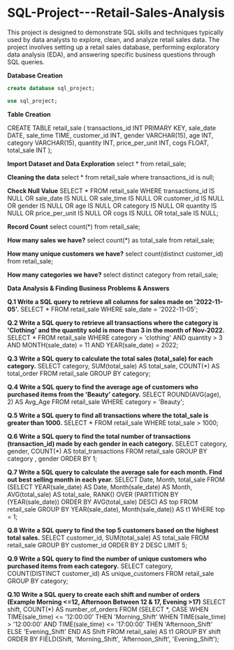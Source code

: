 # SQL-Project---Retail-Sales-Analysis
This project is designed to demonstrate SQL skills and techniques typically used by data analysts to explore, clean, and analyze retail sales data. The project involves setting up a retail sales database, performing exploratory data analysis (EDA), and answering specific business questions through SQL queries.

**Database Creation**
```sql
create database sql_project;

use sql_project;
```

**Table Creation**

CREATE TABLE retail_sale (
    transactions_id INT PRIMARY KEY,
    sale_date DATE,
    sale_time TIME,
    customer_id INT,
    gender VARCHAR(15),
    age INT,
    category VARCHAR(15),
    quantity INT,
    price_per_unit INT,
    cogs FLOAT,
    total_sale INT
);

    
**Import Dataset and Data Exploration**
select * from retail_sale;

**Cleaning the data**
select * from retail_sale
where transactions_id is null;

**Check Null Value**
SELECT * FROM
    retail_sale
WHERE
    transactions_id IS NULL
        OR sale_date IS NULL
        OR sale_time IS NULL
        OR customer_id IS NULL
        OR gender IS NULL
        OR age IS NULL
        OR category IS NULL
        OR quantity IS NULL
        OR price_per_unit IS NULL
        OR cogs IS NULL
        OR total_sale IS NULL;

**Record Count**
select count(*) from retail_sale;

**How many sales we have?**
select count(*) as total_sale from retail_sale;

**How many unique customers we have?**
select count(distinct customer_id) from retail_sale;

**How many categories we have?**
select distinct category from retail_sale;

**Data Analysis & Finding Business Problems & Answers**

**Q.1 Write a SQL query to retrieve all columns for sales made on '2022-11-05'.**
SELECT * FROM retail_sale
WHERE
    sale_date = '2022-11-05';

**Q.2 Write a SQL query to retrieve all transactions where the category is 'Clothing' and the quantity sold is more than 3 in the month of Nov-2022.**
SELECT *
FROM retail_sale
WHERE
    category = 'clothing' AND quantity > 3
        AND MONTH(sale_date) = 11
        AND YEAR(sale_date) = 2022;

**Q.3 Write a SQL query to calculate the total sales (total_sale) for each category.**
SELECT 
    category,
    SUM(total_sale) AS total_sale,
    COUNT(*) AS total_order
FROM
    retail_sale
GROUP BY category;

**Q.4 Write a SQL query to find the average age of customers who purchased items from the 'Beauty' category.**
SELECT 
    ROUND(AVG(age), 2) AS Avg_Age
FROM
    retail_sale
WHERE
    category = 'Beauty';

**Q.5 Write a SQL query to find all transactions where the total_sale is greater than 1000.**
SELECT *
FROM retail_sale
WHERE
    total_sale > 1000;

**Q.6 Write a SQL query to find the total number of transactions (transaction_id) made by each gender in each category.**
SELECT 
    category, gender, COUNT(*) AS total_transactions
FROM
    retail_sale
GROUP BY category , gender
ORDER BY 1;

**Q.7 Write a SQL query to calculate the average sale for each month. Find out best selling month in each year.**
SELECT Date, Month, total_sale FROM
(SELECT YEAR(sale_date) AS Date, Month(sale_date) AS Month, AVG(total_sale) AS total_sale,
RANK() OVER (PARTITION BY (YEAR(sale_date)) ORDER BY AVG(total_sale) DESC) AS top
FROM retail_sale
GROUP BY YEAR(sale_date), Month(sale_date)) AS t1
WHERE top = 1;

**Q.8 Write a SQL query to find the top 5 customers based on the highest total sales.**
SELECT 
    customer_id, SUM(total_sale) AS total_sale
FROM
    retail_sale
GROUP BY customer_id
ORDER BY 2 DESC
LIMIT 5;

**Q.9 Write a SQL query to find the number of unique customers who purchased items from each category.**
SELECT 
    category, COUNT(DISTINCT customer_id) AS unique_customers
FROM
    retail_sale
GROUP BY category;
 
**Q.10 Write a SQL query to create each shift and number of orders (Example Morning <=12, Afternoon Between 12 & 17, Evening >17)**
SELECT shift, COUNT(*) AS number_of_orders
FROM
    (SELECT *,
            CASE
                WHEN TIME(sale_time) <= '12:00:00' THEN 'Morning_Shift'
                WHEN TIME(sale_time) > '12:00:00' AND TIME(sale_time) <= '17:00:00'
                THEN 'Afternoon_Shift'
                ELSE 'Evening_Shift'
            END AS Shift
    FROM retail_sale) AS t1
GROUP BY shift
ORDER BY FIELD(Shift,
        'Morning_Shift',
        'Afternoon_Shift',
        'Evening_Shift');
        
 










    
